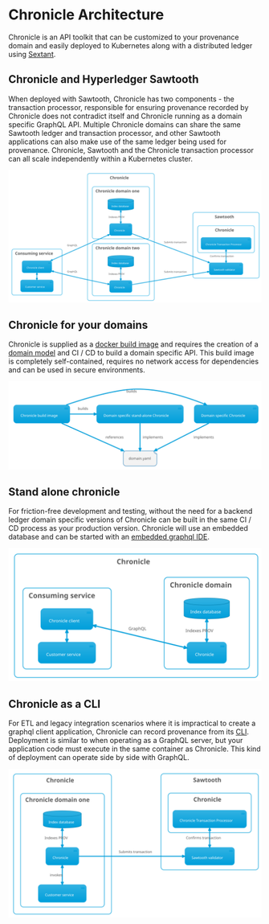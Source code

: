 
# Chronicle Architecture

Chronicle is an API toolkit that can be customized to your provenance domain and
easily deployed to Kubernetes along with a distributed ledger using
[Sextant](https://www.blockchaintp.com/sextant).

## Chronicle and Hyperledger Sawtooth

When deployed with Sawtooth, Chronicle has two components - the transaction
processor, responsible for ensuring provenance recorded by Chronicle does not
contradict itself and Chronicle running as a domain specific GraphQL API.
Multiple Chronicle domains can share the same Sawtooth ledger and transaction
processor, and other Sawtooth applications can also make use of the same ledger
being used for provenance. Chronicle, Sawtooth and the Chronicle transaction
processor can all scale independently within a Kubernetes cluster.

![file](diagrams/out/deployment.svg)

## Chronicle for your domains

Chronicle is supplied as a [docker build image](./building.md) and requires the
creation of a [domain model](./domain_modelling.md) and CI / CD to build a
domain specific API. This build image is completely self-contained, requires no
network access for dependencies and can be used in secure environments.

![file](diagrams/out/domain_specific.svg)

## Stand alone chronicle

For friction-free development and testing, without the need for a backend ledger
domain specific versions of Chronicle can be built in the same CI / CD process
as your production version. Chronicle will use an embedded database and can be
started with an [embedded graphql IDE](./cli.md#serve-graphql).

![file](diagrams/out/stand-alone-deployment.svg)

## Chronicle as a CLI

For ETL and legacy integration scenarios where it is impractical to create a
graphql client application, Chronicle can record provenance from its
[CLI](./cli.md). Deployment is similar to when operating as a GraphQL server,
but your application code must execute in the same container as Chronicle. This
kind of deployment can operate side by side with GraphQL.

![file](diagrams/out/deployment-cli.svg)
